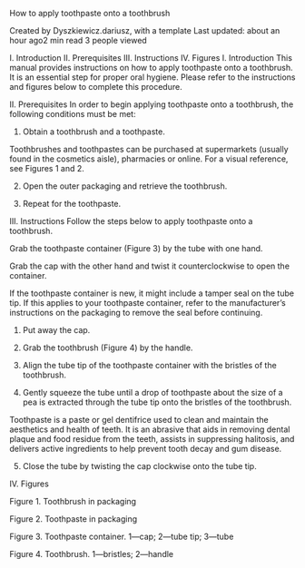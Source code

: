 How to apply toothpaste onto a toothbrush


Created by Dyszkiewicz.dariusz, 
with a template
Last updated: about an hour ago2 min read
3 people viewed

I. Introduction
II. Prerequisites
III. Instructions
IV. Figures
I. Introduction
This manual provides instructions on how to apply toothpaste onto a toothbrush. It is an essential step for proper oral hygiene. Please refer to the instructions and figures below to complete this procedure.

II. Prerequisites
In order to begin applying toothpaste onto a toothbrush, the following conditions must be met:

1. Obtain a toothbrush and a toothpaste.

Toothbrushes and toothpastes can be purchased at supermarkets (usually found in the cosmetics aisle), pharmacies or online. For a visual reference, see Figures 1 and 2.

2. Open the outer packaging and retrieve the toothbrush.

3. Repeat for the toothpaste.

III. Instructions
Follow the steps below to apply toothpaste onto a toothbrush.

Grab the toothpaste container (Figure 3) by the tube with one hand.

Grab the cap with the other hand and twist it counterclockwise to open the container.

If the toothpaste container is new, it might include a tamper seal on the tube tip. If this applies to your toothpaste container, refer to the manufacturer’s instructions on the packaging to remove the seal before continuing.

1. Put away the cap.

2. Grab the toothbrush (Figure 4) by the handle.

3. Align the tube tip of the toothpaste container with the bristles of the toothbrush.

4. Gently squeeze the tube until a drop of toothpaste about the size of a pea is extracted through the tube tip onto the bristles of the toothbrush.

Toothpaste is a paste or gel dentifrice used to clean and maintain the aesthetics and health of teeth. It is an abrasive that aids in removing dental plaque and food residue from the teeth, assists in suppressing halitosis, and delivers active ingredients to help prevent tooth decay and gum disease.

5. Close the tube by twisting the cap clockwise onto the tube tip.

IV. Figures

Figure 1. Toothbrush in packaging
 


Figure 2. Toothpaste in packaging

Figure 3. Toothpaste container. 1—cap; 2—tube tip; 3—tube
 


Figure 4. Toothbrush. 1—bristles; 2—handle
 